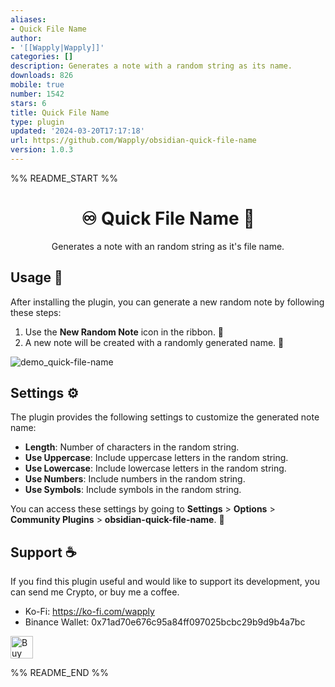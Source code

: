 ```yaml
---
aliases:
- Quick File Name
author:
- '[[Wapply|Wapply]]'
categories: []
description: Generates a note with a random string as its name.
downloads: 826
mobile: true
number: 1542
stars: 6
title: Quick File Name
type: plugin
updated: '2024-03-20T17:17:18'
url: https://github.com/Wapply/obsidian-quick-file-name
version: 1.0.3
---
```


%% README_START %%

<h1 align=center>♾️ Quick File Name 📝</h1>
<p align=center>
    Generates a note with an random string as it's file name.
</p>

## Usage 🚀

After installing the plugin, you can generate a new random note by following these steps:

1. Use the **New Random Note** icon in the ribbon. 🎲
2. A new note will be created with a randomly generated name. 🎉

![demo_quick-file-name](https://github.com/Wapply/obsidian-quick-file-name/assets/88293580/8cc53b03-3495-41e5-b9d8-5753be359e20)

## Settings ⚙️

The plugin provides the following settings to customize the generated note name:

- **Length**: Number of characters in the random string.
- **Use Uppercase**: Include uppercase letters in the random string.
- **Use Lowercase**: Include lowercase letters in the random string.
- **Use Numbers**: Include numbers in the random string.
- **Use Symbols**: Include symbols in the random string.

You can access these settings by going to **Settings** > **Options** > **Community Plugins** > **obsidian-quick-file-name**. 🔧

## Support ☕

If you find this plugin useful and would like to support its development, you can send me Crypto, or buy me a coffee.

- Ko-Fi: https://ko-fi.com/wapply
- Binance Wallet: 0x71ad70e676c95a84ff097025bcbc29b9d9b4a7bc

<a href='https://ko-fi.com/H2H0VSNUJ' target='_blank'><img height='36' style='border:0px;height:36px;' src='https://storage.ko-fi.com/cdn/kofi2.png?v=3' border='0' alt='Buy Me a Coffee at ko-fi.com' /></a>


%% README_END %%